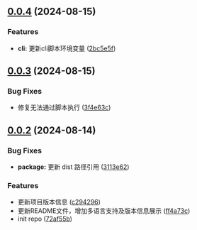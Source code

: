 ## [0.0.4](https://github.com/a145789/version-mark/compare/v0.0.3...v0.0.4) (2024-08-15)


### Features

* **cli:** 更新cli脚本环境变量 ([2bc5e5f](https://github.com/a145789/version-mark/commit/2bc5e5fc6c68e7b80feb31eb11c4d18b53e9f0d0))



## [0.0.3](https://github.com/a145789/version-mark/compare/v0.0.2...v0.0.3) (2024-08-15)


### Bug Fixes

* 修复无法通过脚本执行 ([3f4e63c](https://github.com/a145789/version-mark/commit/3f4e63c53e1f57bd637a28422bf555c60809bc88))



## [0.0.2](https://github.com/a145789/version-mark/compare/72af55b098f4cbf6a850d098b024e5c178bff9bc...v0.0.2) (2024-08-14)


### Bug Fixes

* **package:** 更新 dist 路径引用 ([3113e62](https://github.com/a145789/version-mark/commit/3113e623192f0d0000c3acf3fb141c49da829e44))


### Features

* 更新项目版本信息 ([c294296](https://github.com/a145789/version-mark/commit/c294296ecd9a9f8935b5f29f4cb1cefd73fb2bbe))
* 更新README文件，增加多语言支持及版本信息展示 ([ff4a73c](https://github.com/a145789/version-mark/commit/ff4a73cbc9746aa08064579315bfa6a9d82b18c3))
* init repo ([72af55b](https://github.com/a145789/version-mark/commit/72af55b098f4cbf6a850d098b024e5c178bff9bc))



